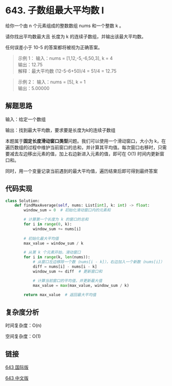 # 643. 子数组最大平均数 I

给你一个由 n 个元素组成的整数数组 nums 和一个整数 k 。

请你找出平均数最大且 长度为 k 的连续子数组，并输出该最大平均数。

任何误差小于 10-5 的答案都将被视为正确答案。

> 示例 1：
输入：nums = [1,12,-5,-6,50,3], k = 4  
输出：12.75  
解释：最大平均数 (12-5-6+50)/4 = 51/4 = 12.75

> 示例 2：
输入：nums = [5], k = 1  
输出：5.00000

## 解题思路
输入：给定一个数组

输出：找到最大平均数，要求要是长度为k的连续子数组

本题属于**固定长度滑动窗口类型**问题。我们可以使用一个滑动窗口，大小为 k，在遍历数组的过程中维护当前窗口的总和，并计算其平均值。每次窗口右移时，只需要减去左边移出元素的值，加上右边新进入元素的值，即可在 O(1) 时间内更新窗口和。

同时，用一个变量记录当前遇到的最大平均值，遍历结束后即可得到最终答案

## 代码实现

```python
class Solution:
    def findMaxAverage(self, nums: List[int], k: int) -> float:
        window_sum = 0  # 初始化滑动窗口内的元素和

        # 计算第一个长度为 k 的窗口的总和
        for i in range(0, k):
            window_sum += nums[i]
        
        # 初始化最大平均值
        max_value = window_sum / k

        # 从第 k 个元素开始，滑动窗口
        for i in range(k, len(nums)):
            # 从窗口左边移除一个数（nums[i - k]），右边加入一个新数（nums[i]）
            diff = nums[i] - nums[i - k]
            window_sum += diff  # 更新窗口和

            # 计算当前窗口的平均值，并更新最大值
            max_value = max(max_value, window_sum / k)
        
        return max_value  # 返回最大平均值
```

## 复杂度分析

时间复杂度：O(n)

空间复杂度：O(1)

## 链接

[643 国际版](https://leetcode.com/problems/maximum-average-subarray-i/description/)

[643 中文版](https://leetcode.cn/problems/maximum-average-subarray-i/description)
